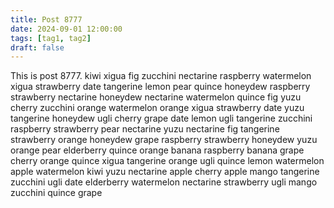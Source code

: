 ```yaml
---
title: Post 8777
date: 2024-09-01 12:00:00
tags: [tag1, tag2]
draft: false
---
```

This is post 8777.
kiwi
xigua
fig
zucchini
nectarine
raspberry
watermelon
xigua
strawberry
date
tangerine
lemon
pear
quince
honeydew
raspberry
strawberry
nectarine
honeydew
nectarine
watermelon
quince
fig
yuzu
cherry
zucchini
orange
watermelon
orange
xigua
strawberry
date
yuzu
tangerine
honeydew
ugli
cherry
grape
date
lemon
ugli
tangerine
zucchini
raspberry
strawberry
pear
nectarine
yuzu
nectarine
fig
tangerine
strawberry
orange
honeydew
grape
raspberry
strawberry
honeydew
yuzu
orange
pear
elderberry
quince
orange
banana
raspberry
banana
grape
cherry
orange
quince
xigua
tangerine
orange
ugli
quince
lemon
watermelon
apple
watermelon
kiwi
yuzu
nectarine
apple
cherry
apple
mango
tangerine
zucchini
ugli
date
elderberry
watermelon
nectarine
strawberry
ugli
mango
zucchini
quince
grape
